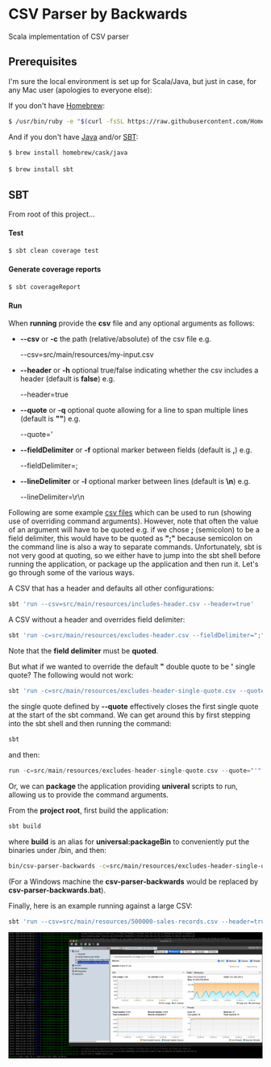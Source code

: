# CSV Parser by Backwards

Scala implementation of CSV parser

## Prerequisites

I'm sure the local environment is set up for Scala/Java, but just in case, for any Mac user (apologies to everyone else):

If you don't have [Homebrew](https://brew.sh/):

```bash
$ /usr/bin/ruby -e "$(curl -fsSL https://raw.githubusercontent.com/Homebrew/install/master/install)"
```

And if you don't have [Java](https://www.java.com/) and/or [SBT](https://www.scala-sbt.org/):

```bash
$ brew install homebrew/cask/java

$ brew install sbt
```

## SBT

From root of this project...

#### Test

```bash
$ sbt clean coverage test
```

#### Generate coverage reports

```bash
$ sbt coverageReport
```

#### Run

When **running** provide the **csv** file and any optional arguments as follows:

- **--csv** or **-c** the path (relative/absolute) of the csv file e.g.

  --csv=src/main/resources/my-input.csv

- **--header** or **-h** optional true/false indicating whether the csv includes a header (default is **false**) e.g.

  --header=true
  
- **--quote** or **-q** optional quote allowing for a line to span multiple lines (default is **""**) e.g.

  --quote='

- **--fieldDelimiter** or **-f** optional marker between fields (default is **,**) e.g.

  --fieldDelimiter=;

- **--lineDelimiter** or **-l** optional marker between lines (default is **\n**) e.g.

  --lineDelimiter=\r\n

Following are some example [csv files](src/main/resources) which can be used to run (showing use of overriding command arguments). However, note that often the value of an argument will have to be quoted e.g. if we chose **;** (semicolon) to be a field delimiter, this would have to be quoted as **";"** because semicolon on the command line is also a way to separate commands. Unfortunately, sbt is not very good at quoting, so we either have to jump into the sbt shell before running the application, or package up the application and then run it. Let's go through some of the various ways.

A CSV that has a header and defaults all other configurations:

```bash
sbt 'run --csv=src/main/resources/includes-header.csv --header=true'
```

A CSV without a header and overrides field delimiter:

```bash
sbt 'run -c=src/main/resources/excludes-header.csv --fieldDelimiter=";"'
```

Note that the **field delimiter** must be **quoted**.

But what if we wanted to override the default **"** double quote to be **'** single quote? The following would not work:

```bash
sbt 'run -c=src/main/resources/excludes-header-single-quote.csv --quote="'" --fieldDelimiter=";"' 
```

the single quote defined by **--quote** effectively closes the first single quote at the start of the sbt command. We can get around this by first stepping into the sbt shell and then running the command:

```bash
sbt
```

and then:

```scala
run -c=src/main/resources/excludes-header-single-quote.csv --quote="'" --fieldDelimiter=";"
```

Or, we can **package** the application providing **univeral** scripts to run, allowing us to provide the command arguments.

From the **project root**, first build the application:

```bash
sbt build
```

where **build** is an alias for **universal:packageBin** to conveniently put the binaries under <root>/bin, and then:

```bash
bin/csv-parser-backwards -c=src/main/resources/excludes-header-single-quote.csv --quote="'" --fieldDelimiter=";"
```

(For a Windows machine the **csv-parser-backwards** would be replaced by **csv-parser-backwards.bat**).

Finally, here is an example running against a large CSV:

```bash
sbt 'run --csv=src/main/resources/500000-sales-records.csv --header=true'
```

![App resources](docs/images/app-resources.png)